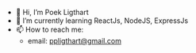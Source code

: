 - 👋 Hi, I’m Poek Ligthart
- 🌱 I’m currently learning ReactJs, NodeJS, ExpressJs
- 📫 How to reach me: 
  - email: ppligthart@gmail.com

<!---
PoekPL/PoekPL is a ✨ special ✨ repository because its `README.md` (this file) appears on your GitHub profile.
You can click the Preview link to take a look at your changes.
--->
